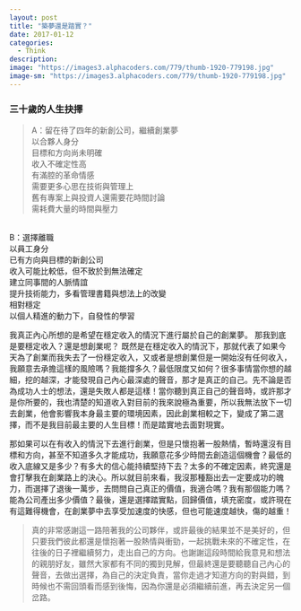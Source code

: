 ```yaml
---
layout: post
title: "築夢還是踏實？"
date: 2017-01-12
categories:
  - Think
description:
image: "https://images3.alphacoders.com/779/thumb-1920-779198.jpg"
image-sm: "https://images3.alphacoders.com/779/thumb-1920-779198.jpg"
---
```


### 三十歲的人生抉擇
> A：留在待了四年的新創公司，繼續創業夢<br/>
以合夥人身分<br/>
目標和方向尚未明確<br/>
收入不確定性高<br/>
有滿腔的革命情感<br/>
需要更多心思在技術與管理上<br/>
舊有專案上與投資人還需要花時間討論<br/>
需耗費大量的時間與壓力<br/>
<br/>
B：選擇離職<br/>
以員工身分<br/>
已有方向與目標的新創公司<br/>
收入可能比較低，但不致於到無法確定<br/>
建立同事間的人脈情誼<br/>
提升技術能力，多看管理書籍與想法上的改變<br/>
相對穩定<br/>
以個人精進的動力下，自發性的學習<br/>

我真正內心所想的是希望在穩定收入的情況下進行屬於自己的創業夢。
那我到底是要穩定收入？還是想創業呢？
既然是在穩定收入的情況下，那就代表了如果今天為了創業而我失去了一份穩定收入，又或者是想創業但是一開始沒有任何收入，我願意去承擔這樣的風險嗎？我能撐多久？最低限度又如何？很多事情當你想的越細，挖的越深，才能發現自己內心最深處的聲音，那才是真正的自己。先不論是否為成功人士的想法，還是失敗人都是這樣！當你聽到真正自己的聲音時，或許那才是你所要的，我也清楚的知道收入對目前的我來說極為重要，所以我無法放下一切去創業，他會影響我本身最主要的環境因素，因此創業相較之下，變成了第二選擇，而不是我目前最主要的人生目標！而是踏實地去面對現實。

那如果可以在有收入的情況下去進行創業，但是只懷抱著一股熱情，暫時還沒有目標和方向，甚至不知道多久才能成功，我願意花多少時間去創造這個機會？最低的收入底線又是多少？有多大的信心能持續堅持下去？太多的不確定因素，終究還是會打擊我在創業路上的決心。所以就目前來看，我沒那種豁出去一定要成功的魄力，而選擇了退後一萬步，去問問自己真正的價值，我適合嗎？我有那個能力嗎？能為公司產出多少價值？最後，還是選擇踏實點，回歸價值，填充密度，或許現在有這難得機會，在創業夢中去享受加速度的快感，但也可能速度越快，傷的越重！

> 真的非常感謝這一路陪著我的公司夥伴，或許最後的結果並不是美好的，但只要我們彼此都還是懷抱著一股熱情與衝勁，一起挑戰未來的不確定性，在往後的日子裡繼續努力，走出自己的方向。也謝謝這段時間給我意見和想法的親朋好友，雖然大家都有不同的獨到見解，但最終還是要聽聽自己內心的聲音，去做出選擇，為自己的決定負責，當你走過才知道方向的對與錯，到時候也不需回頭看而感到後悔，因為你還是必須繼續前進，再去決定另一個岔路。

